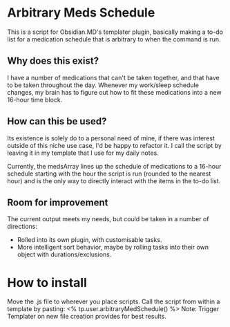 # Arbitrary Meds Schedule

This is a script for Obsidian.MD's templater plugin, basically making a to-do list for a medication schedule that is arbitrary to when the command is run.

## Why does this exist?

I have a number of medications that can't be taken together, and that have to be taken throughout the day. Whenever my work/sleep schedule changes, my brain has to figure out how to fit these medications into a new 16-hour time block.

## How can this be used?

Its existence is solely do to a personal need of mine, if there was interest outside of this niche use case, I'd be happy to refactor it. I call the script by leaving it in my template that I use for my daily notes.

Currently, the medsArray lines up the schedule of medications to a 16-hour schedule starting with the hour the script is run (rounded to the nearest hour) and is the only way to directly interact with the items in the to-do list.

## Room for improvement

The current output meets my needs, but could be taken in a number of directions:
- Rolled into its own plugin, with customisable tasks.
- More intelligent sort behavior, maybe by rolling tasks into their own object with durations/exclusions.


# How to install

Move the .js file to wherever you place scripts.
Call the script from within a template by pasting: <% tp.user.arbitraryMedSchedule() %>
Note: Trigger Templater on new file creation provides for best results.
